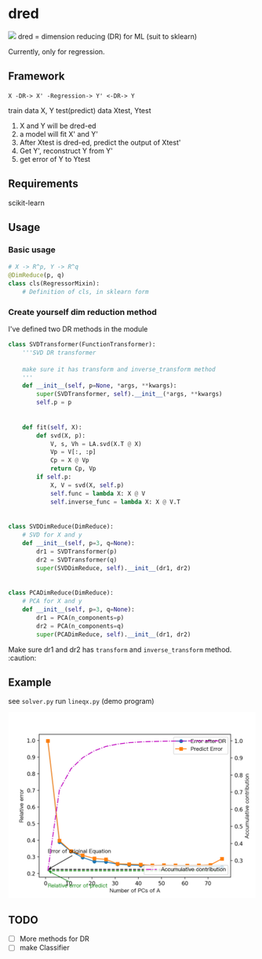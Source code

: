 # dred
![](https://github.com/Freakwill/dred/edit/master/logo.png)
dred = dimension reducing (DR) for ML (suit to sklearn)

Currently, only for regression.

## Framework

`X -DR-> X' -Regression-> Y' <-DR-> Y`

train data X, Y
test(predict) data Xtest, Ytest
1. X and Y will be dred-ed
2. a model will fit X' and Y'
3. After Xtest is dred-ed, predict the output of Xtest'
4. Get Y', reconstruct Y from Y'
5. get error of Y to Ytest

## Requirements
scikit-learn

## Usage

### Basic usage
```python
# X -> R^p, Y -> R^q
@DimReduce(p, q)
class cls(RegressorMixin):
    # Definition of cls, in sklearn form
```

### Create yourself dim reduction method

I've defined two DR methods in the module

```python
class SVDTransformer(FunctionTransformer):
    '''SVD DR transformer
    
    make sure it has transform and inverse_transform method
    '''
    def __init__(self, p=None, *args, **kwargs):
        super(SVDTransformer, self).__init__(*args, **kwargs)
        self.p = p


    def fit(self, X):
        def svd(X, p):
            V, s, Vh = LA.svd(X.T @ X)
            Vp = V[:, :p]
            Cp = X @ Vp
            return Cp, Vp
        if self.p:
            X, V = svd(X, self.p)
            self.func = lambda X: X @ V
            self.inverse_func = lambda X: X @ V.T


class SVDDimReduce(DimReduce):
    # SVD for X and y
    def __init__(self, p=3, q=None):
        dr1 = SVDTransformer(p)
        dr2 = SVDTransformer(q)
        super(SVDDimReduce, self).__init__(dr1, dr2)


class PCADimReduce(DimReduce):
    # PCA for X and y
    def __init__(self, p=3, q=None):
        dr1 = PCA(n_components=p)
        dr2 = PCA(n_components=q)
        super(PCADimReduce, self).__init__(dr1, dr2)

```

Make sure dr1 and dr2 has `transform` and `inverse_transform` method. :caution:

## Example
see `solver.py`
run `lineqx.py` (demo program)

![](https://github.com/Freakwill/dred/blob/master/demo.png)


## TODO
- [ ] More methods for DR
- [ ] make Classifier
